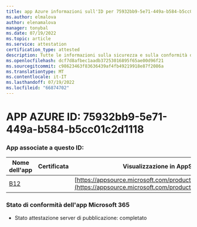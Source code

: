 ```yaml
---
title: app Azure informazioni sull'ID per 75932bb9-5e71-449a-b584-b5cc01c2d1118
ms.author: elmalova
author: elenamalova
manager: tonybal
ms.date: 07/19/2022
ms.topic: article
ms.service: attestation
certification_type: attested
description: Tutte le informazioni sulla sicurezza e sulla conformità disponibili per 75932bb9-5e71-449a-b584-b5cc01c2d1118.
ms.openlocfilehash: dcf7d8afbec1aadb37253016895f65ae00d96f21
ms.sourcegitcommit: c98623463f83636439af4fb49219918e87f2086a
ms.translationtype: MT
ms.contentlocale: it-IT
ms.lasthandoff: 07/19/2022
ms.locfileid: "66874702"
---
```

# <a name="azure-app-id-75932bb9-5e71-449a-b584-b5cc01c2d118"></a>APP AZURE ID: 75932bb9-5e71-449a-b584-b5cc01c2d1118


### <a name="apps-associated-with-this-id"></a>App associate a questo ID:
| **Nome dell'app** | **Certificata** | **Visualizzazione in AppSource** |
|--------------|---------------|-----------------------|
| [B12](../forward/WA200004073.md) |  | [https://appsource.microsoft.com/product/office/WA200004073](https://appsource.microsoft.com/product/office/WA200004073) |

### <a name="microsoft-365-app-compliance-status"></a>Stato di conformità dell'app Microsoft 365
- Stato attestazione server di pubblicazione: completato
